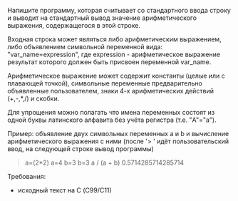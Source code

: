 Напишите программу, которая считывает со стандартного ввода строку и выводит на стандартный вывод значение арифметического выражения, содержащегося в этой строке.

Входная строка может являться либо арифметическим выражением, либо объявлением символьной переменной вида: "var_name=expression", где expression - арифметическое выражение результат которого должен быть присвоен переменной var_name.

Арифметическое выражение может содержит константы (целые или с плавающей точкой), символьные переменные предварительно объявленные пользователем, знаки 4-х арифметических действий (+,-,*,/) и скобки.

Для упрощения можно полагать что имена переменных состоят из одной буквы латинского алфавита без учёта регистра (т.е. "A"="a").

Пример: объявление двух символьных переменных a и b и вычисление арифметического выражения с ними (после '> ' идёт пользовательский ввод, на следующей строке вывод программы)

> a=(2*2)
a=4
> b=3
b=3
> a / (a + b)
0.5714285714285714

Требования:
- исходный текст на C (С99/C11)

